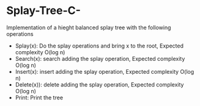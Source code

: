 # Splay-Tree-C-

Implementation of a hieght balanced splay tree with the following operations

- Splay(x): Do the splay operations and bring x to the root, Expected complexity O(log n) 
- Search(x): search adding the splay operation, Expected complexity O(log n)
- Insert(x): insert adding the splay operation, Expected complexity O(log n)
- Delete(x)): delete adding the splay operation, Expected complexity O(log n)
- Print: Print the tree
